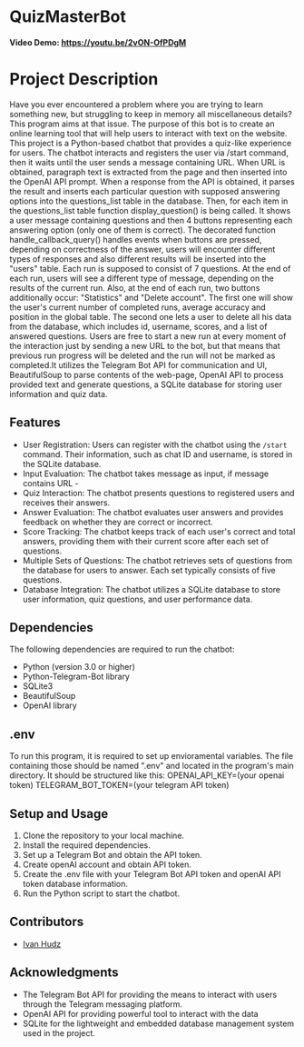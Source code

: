 # QuizMasterBot
#### Video Demo:  https://youtu.be/2vON-OfPDgM


# Project Description

Have you ever encountered a problem where you are trying to learn something new, but struggling to keep in memory all miscellaneous details? This program aims at that issue. The purpose of this bot is to create an online learning tool that will help users to interact with text on the website. This project is a Python-based chatbot that provides a quiz-like experience for users. The chatbot interacts and registers the user via /start command, then it waits until the user sends a message containing URL. When URL is obtained, paragraph text is extracted from the page and then inserted into the OpenAI API prompt. When a response from the API is obtained, it parses the result and inserts each particular question with supposed answering options into the questions_list table in the database. Then, for each item in the questions_list table function display_question() is being called. It shows a user message containing questions and then 4 buttons representing each answering option (only one of them is correct). The decorated function handle_callback_query() handles events when buttons are pressed, depending on correctness of the answer, users will encounter different types of responses and also different results will be inserted into the "users" table. Each run is supposed to consist of 7 questions. At the end of each run, users will see a different type of message, depending on the results of the current run. Also, at the end of each run, two buttons additionally occur: "Statistics" and "Delete account". The first one will show the user's current number of completed runs, average accuracy and position in the global table. The second one lets a user to delete all his data from the database, which includes id, username, scores, and a list of answered questions. Users are free to start a new run at every moment of the interaction just by sending a new URL to the bot, but that means that previous run progress will be deleted and the run will not be marked as completed.It utilizes the Telegram Bot API for communication and UI, BeautifulSoup to parse contents of the web-page, OpenAI API to process provided text and generate questions, a SQLite database for storing user information and quiz data.

## Features

- User Registration: Users can register with the chatbot using the `/start` command. Their information, such as chat ID and username, is stored in the SQLite database.
- Input Evaluation: The chatbot takes message as input, if message contains URL - 
- Quiz Interaction: The chatbot presents questions to registered users and receives their answers.
- Answer Evaluation: The chatbot evaluates user answers and provides feedback on whether they are correct or incorrect.
- Score Tracking: The chatbot keeps track of each user's correct and total answers, providing them with their current score after each set of questions.
- Multiple Sets of Questions: The chatbot retrieves sets of questions from the database for users to answer. Each set typically consists of five questions.
- Database Integration: The chatbot utilizes a SQLite database to store user information, quiz questions, and user performance data.

## Dependencies

The following dependencies are required to run the chatbot:

- Python (version 3.0 or higher)
- Python-Telegram-Bot library
- SQLite3
- BeautifulSoup
- OpenAI library

## .env
To run this program, it is required to set up envioramental variables. The file containing those should be named ".env" and located in the program's main directory. It should be structured like this:
OPENAI_API_KEY=(your openai token)
TELEGRAM_BOT_TOKEN=(your telegram API token)


## Setup and Usage

1. Clone the repository to your local machine.
2. Install the required dependencies.
3. Set up a Telegram Bot and obtain the API token.
4. Create openAI account and obtain API token.
5. Create the .env file with your Telegram Bot API token and openAI API token database information.
6. Run the Python script to start the chatbot.


## Contributors

- [Ivan Hudz](https://github.com/me50/Sal3m3)

## Acknowledgments

- The Telegram Bot API for providing the means to interact with users through the Telegram messaging platform.
- OpenAI API for providing powerful tool to interact with the data
- SQLite for the lightweight and embedded database management system used in the project.

